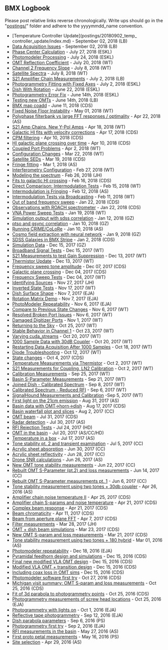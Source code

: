 ## BMX Logbook

Please post relative links reverse chronologically. Write ups should go in the
"[postings/](postings/)" folder and adhere to the yyyymmdd_name convention.

* [Temperature Controller Update](postings/20180902_temp_ controller_update/index.md) - September 02, 2018 (LB)
* [Data Acquisition Issues](postings/20180902_Interleaving_DAQ/index.md) - September 02, 2018 (LB)
* [Phase Center Calculation](postings/20180727_Phase_Center_Calculation/index.md) - July 27, 2018 (ESKL)
* [Photomodeler Processing](postings/20180724_Photomodeler_Processing/index.md) - July 24, 2018 (ESKL)
* [OMT Reflection Coefficient](postings/20180720_OMT_Reflectivity/index.md) - July 20, 2018 (WT) 
* [Channel 2 Frequency Slope](postings/20180708_Chan2_High_Freq/index.md) - July 8, 2018 (WT)
* [Satellite Spectra](postings/20180708_Satellite_Spectra/index.md) - July 8, 2018 (WT)
* [S21 Amplifier Chain Measurements](postings/20180702_amp_chain_S21/index.md) - July 2, 2018 (LB)
* [Photogrammetry Fitting with Fixed Axes](postings/20180702_Photogrammetry_Fitting_Fixed_Axes/index.md) - July 2, 2018 (ESKL)
* [Dish With Rotation](postings/20180622_Dish_With_Rotation/index.md) - June 22, 2018 (ESKL)
* [Photogrammetry Error Fix](postings/20180614_Photogrammetry_Error_Fix/index.md) - June 14th, 2018 (ESKL)
* [Testing new OMTs](postings/20180614_OMT_S11_Measurements/index.md) - June 14th, 2018 (LB)
* [BMX map coadd](postings/20180611_maps_pager/index.md) - June 11, 2018 (CDS)
* [Fixed Noise Floor Instability](postings/20180501_Noise_Temperature_Debugging/index.md) - May 01, 2018 (WT)
* [Polyphase filterbank vs large FFT responses / optimality](postings/20180422_PFBtheory/index.md) - Apr 22, 2018 (AS)
* [S21 Amp Chains, New Y-Pol Amps](postings/20180410_New_Amps_S21/index.md) - Apr 18, 2018 (WT)
* [Galactic HI fits with velocity corrections](postings/20180417_hifits/index.md) - Apr 17, 2018 (CDS)
* [CPM filtering](postings/20180410_cpm/index.md) - Apr 10, 2018 (CDS)
* [HI galactic plane crossing over time](postings/20180410_galcrossevol/index.md) - Apr 10, 2018 (CDS)
* [Coupled Port Problems](postings/20180330_Coupled_Port_Issues/index.md) - Apr 2, 2018 (WT)
* [Configuration Changes](postings/20180320_Amplification_Hardware_Updates/index.md) - Mar 22, 2018 (WT)
* [Satellite SEDs](postings/20180319_satsed/index.md) - Mar 19, 2018 (CDS)
* [Fringe fitting](postings/20180301_fringefit/index.md) - Mar 1, 2018 (AS)
* [Interferometry Configuration](postings/20180227_Interferometry/index.md) - Feb 27, 2018 (WT)
* [Modeling the spectrum](postings/20180226_Spectrometer_Modeling/index.md) - Feb 26, 2018 (JH)
* [Fits to galactic HI crossing](postings/20180216_hifit/index.md) - Feb 16, 2018 (CDS)
* [Direct Comparison: Intermodulation Tests](postings/20180215_Direct_Comp_Sweeps/index.md) - Feb 15, 2018 (WT)
* [Intermodulation is Fringing](postings/20180212_IMFringing/index.md) - Feb 12, 2018 (AS)
* [Intermodulation Tests via Broadcasting](postings/20180210_Intermodulation_Hunting/index.md) - Feb 11, 2018 (WT)
* [Out of band frequency sweep](postings/20180124_outofband_freqsweep/index.md) - Jan 22, 2018 (CDS)
* [Observations with ROACH spectrometer](postings/20180122_roach_observations/index.md) - Jan 22, 2018 (CDS)
* [VNA Power Sweep Tests](postings/20180119_PowerSweeps/index.md) - Jan 19, 2018 (WT)
* [Simulation output with sdss correlation](postings/20180112_simulation_sdss_correlation/index.md) - Jan 12, 2018 (GZ)
* [ptso and gsync correlation](postings/20180110_ptso_gsync_correlation/index.md) - Jan 10, 2018 (GZ)
* [Running CRIME/CoLoRe](postings/20180110_CrimeColore/index.md) - Jan 10, 2018 (AS)
* [Cosmo field extraction with neural network](postings/20180109_Simulation_Neural_Network/index.md) - Jan 9, 2018 (GZ)
* [SDSS Galaxies in BMX Stripe](postings/20180102_SDSS_galaxies/index.md) - Jan 2, 2018 (CDS)
* [Simulation Data](postings/20171215_simulation/index.md) - Dec 15, 2017 (GZ)
* [Broadband Signal Tests](postings/20171215_Yagi_Diode/index.md) - Dec 15, 2017 (WT)
* [S21 Measurements to test Gain Suppression](postings/20171213_Coupler_VNA/index.md) - Dec 13, 2017 (WT)
* [Thermistor Update](postings/20171213_Thermistor_Update/index.md) - Dec 13, 2017 (WT)
* [Frequency sweep tone amplitude](postings/20171207_tone_amplitude/index.md) - Dec 07, 2017 (CDS)
* [Galactic plane crossing](postings/20171204_galplane_crossing/index.md) - Dec 04, 2017 (CDS)
* [Frequency Sweep Tests](postings/20171204_FreqSweep/index.md) - Dec 04, 2017 (WT)
* [Identifying Sources](postings/20171127_Identifying_Sources/index.md) - Nov 27, 2017 (JH)
* [Inverted State Tests](postings/20171117_InvertedStateTests/index.md) - Nov 17, 2017 (WT)
* [Dish Surface Shape](postings/20171107_dish_surface_shape/index.md) - Nov 7, 2017 (EJA)
* [Rotation Matrix Demo](postings/20171107_rotation_matrix_demo/index.md) - Nov 7, 2017 (EJA)
* [PhotoModeler Repeatability](postings/20171106_photomodeler_repeatability/index.md) - Nov 6, 2017 (EJA)
* [Compare to Previous State Changes](postings/20171106_ExamineInversion/index.md) - Nov 6, 2017 (WT)
* [Resolved Broken Port Issues](postings/20171106_ResolvedPortIssues/index.md) - Nov 6, 2017 (WT)
* [Damaged Digitizer Ports](postings/20171101_DamagedPorts/index.md) - Nov 1, 2017 (WT)
* [Returning to the Sky](postings/20171025_SkyWithDiode/index.md) - Oct 25, 2017 (WT)
* [Stable Behavior in Channel 1](postings/20171023_InvertChannels/index.md) - Oct 23, 2017 (WT)
* [Varying cuda_streams](postings/20171020_CudaStreams/index.md) - Oct 20, 2017 (WT)
* [1000 Sample Data with 30dB Coupler](postings/20171020_1000_Sample_TermCoupler/index.md) - Oct 20, 2017 (WT)
* [Restarting Data Acquisition After 1000 Samples](postings/20171018_1000_Sample_Data/index.md) - Oct 18, 2017 (WT)
* [Diode Troubleshooting](postings/20171012_DiodeTest/index.md) - Oct 12, 2017 (WT)
* [State changes](postings/20171004_state_changes/index.md) - Oct 4, 2017 (CDS)
* [Temperature Measurements via Thermistor](postings/20171002_Thermistor/index.md) - Oct 2, 2017 (WT)
* [S21 Measurements for Coupling, LN2 Calibration](postings/20171002_VNA/index.md) - Oct 2, 2017 (WT)
* [Calibration Measurements](postings/20170922_Calibration/index.md) - Sep 25, 2017 (WT)
* [Basin S-Parameter Measurements](postings/20170915_S-Parameter_Measurements/index.md) - Sep 21, 2017 (WT)
* [Joined Dish - Calibrated Spectrum](postings/20170908_Joined_Dish_Spectrum/index.md) - Sep 8, 2017 (WT)
* [Calibrated Spectrum - Reduced RFI](postings/20170906_sans_RFI_calibrated_spectrum/index.md) - Sep 6, 2017 (WT)
* [SignalHound Measurements and Calibration](postings/20170905_calibrated_spectra_and_signalhound/draft.md) -Sep 5, 2017 (WT)
* [First light on the 21cm emission](postings/20170831_FirstGalaxy/index.md) - Aug 31, 2017 (AS)
* [Basin data with OMT->horn->dish](postings/20170817_basindata/index.md) - Aug 17, 2017 (CDS)
* [Basin waterfall plot and slices](postings/20170802_C_Basin/index.md) - Aug 2, 2017 (CC)
* [OMT beam](postings/20170731_OMT_beam/index.md) - Jul 31, 2017 (CDS)
* [Radar detection](postings/20170730_Radar/index.md) - Jul 30, 2017 (AS)
* [RFI Rejection Tests](postings/20170724_RFI_Rejection_Tests/index.md) - Jul 24, 2017 (HD)
* [OMT in the basin](postings/20170720_OMT_in_basin/index.md) - Jul 20, 2017 (AS/CC/HD)
* [Temperature in a box](postings/20170717_tempbox/index.md) - Jul 17, 2017 (AS)
* [Tone stability pt. 2 and transient examination](postings/20170705_tonestab/index.md) - Jul 5, 2017 (CC)
* [Acrylic sheet absorption](postings/20170630_acrylic_absorption/index.md) - Jun 30, 2017 (CC)
* [Acrylic sheet reflectivity](postings/20170628_Acrylic/index.md) - Jun 28, 2017 (CC)
* [Drone SNR calculations](postings/20170626_DroneSNR/index.pdf) - Jun 26, 2017 (AS)
* [New OMT tone stability measurements](postings/20170622_ToneStability_and_Acrylic/index.md) - Jun 22, 2017 (CC)
* [Rebuilt OMT S-Parameter (pt.2) and loss measurements](postings/20170614_OMT_S12Loss/index.md) - Jun 14, 2017 (CC)
* [Rebuilt OMT S-Parameter measurements pt. 1](postings/20170612_Repaired_OMT/index.md) - Jun 6, 2017 (CC)
* [Tone stability measurement using two tones + 30db coupler](postings/20170426_tone_stability2/index.md) - Apr 26, 2016 (AS)
* [Amplifier chain noise temperature II](postings/20170425_noise_temp/index.md) - Apr 25, 2017 (CDS)
* [Amplifier chain S-params and noise temperature](postings/20170421_amp_chain/index.md) - Apr 21, 2017 (CDS)
* [Complex beam response](postings/20170420_complex_gain/index.md) - Apr 21, 2017 (CDS)
* [Beam chromaticity](postings/20170411_beam_chrom/index.md) - Apr 11, 2017 (CDS)
* [Beam from aperture plane FFT](postings/20170407_beam_fft/index.md) - Apr 7, 2017 (CDS)
* [Filter measurements](postings/20170327_LorchFilterMeasurements/index.md) - Mar 28, 2017 (JH)
* [OMT + dish beam simulations](postings/20170323_beam_sims/index.md) - Mar 23, 2017 (CDS)
* [New OMT S-param and loss measurements](postings/20170321_new_omt/index.md) - Mar 21, 2017 (CDS)
* [Tone stability measurement using two tones + 180 hybrid](postings/20170301_tone_stability/index.md) - Mar 01, 2016 (AS)
* [Photomodeler repeatability](postings/20161218_photomodeler_repeatability.md) - Dec 18, 2016 (EJA)
* [Pyramidal feedhorn design and simulations](postings/20161215_feedhorn_sims.md) - Dec 15, 2016 (CDS)
* [Final new modified VLA OMT design](postings/20161215_final_OMT_design.md) - Dec 15, 2016 (CDS)
* [Modified VLA OMT + transition design](postings/20161215_VLA_OMT_sims.md) - Dec 15, 2016 (CDS)
* [Including coax loss in OMT sims](postings/20161215_OMT_sims_incl_loss.md) - Dec 15, 2016 (CDS)
* [Photomodeler software first try](postings/20161027_photomodeler_firstresults.md) - Oct 27, 2016 (CDS)
* [Michigan visit summary: OMT S-param and loss measurements](postings/20161025_OMT_measurements.md) - Oct 25, 2016 (CDS)
* [Fit of 3d parabola to photogrammetry points](postings/20161025_phogrammetry_fit.md) - Oct 25, 2016 (CDS)
* [Photogrammetry measurements of screw head locations](postings/20161025_dish_screw_locations.md) - Oct 25, 2016 (EJA)
* [Photogrammetry with lights on](postings/20161001_photogrammetry_lightson.md) - Oct 1, 2016 (EJA)
* [Reflective tape photogrammetry](postings/20160912_photogrammetry.md) - Sep 12, 2016 (EJA)
* [Dish parabola parameters](postings/20160906_dish_parab_params.md) - Sep 6, 2016 (PS)
* [Photogrammetry first try](postings/20160902_photogram_firsttry.md) - Sep 2, 2016 (EJA)
* [RFI measurements in the basin](postings/20160527_RFI_in_basin.md) - May 27, 2016 (AS)
* [First proto petal measurements](postings/20160516_first_protopetal.md) - May 16, 2016 (PS)
* [Site selection](postings/20160429_site_selection.md) - Apr 29, 2016 (AS)
